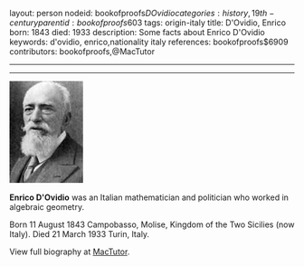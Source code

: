 layout: person
nodeid: bookofproofs$DOvidio
categories: history,19th-century
parentid: bookofproofs$603
tags: origin-italy
title: D'Ovidio, Enrico
born: 1843
died: 1933
description: Some facts about Enrico D'Ovidio
keywords: d'ovidio, enrico,nationality italy
references: bookofproofs$6909
contributors: bookofproofs,@MacTutor

---


---

![DOvidio.jpg](https://github.com/bookofproofs/bookofproofs.github.io/blob/main/_sources/_assets/images/portraits/DOvidio.jpg?raw=true)

**Enrico D'Ovidio** was an Italian mathematician and politician who worked in algebraic geometry.

Born 11 August 1843 Campobasso, Molise, Kingdom of the Two Sicilies (now Italy). Died 21 March 1933 Turin, Italy.


View full biography at [MacTutor](https://mathshistory.st-andrews.ac.uk/Biographies/DOvidio/).